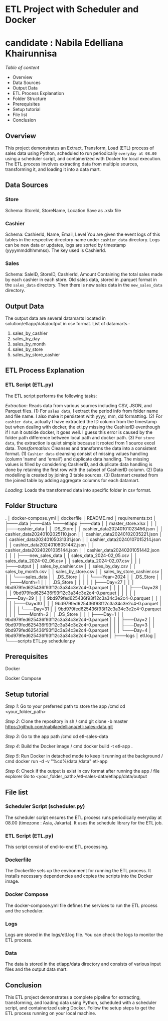 # ETL Project with Scheduler and Docker
# candidate : Nabila Edelliana Khairunnisa
*Table of content*
- Overview
- Data Sources
- Output Data
- ETL Process Explanation
- Folder Structure
- Prerequisites
- Setup tutorial
- File list
- Conclusion



## Overview
This project demonstrates an Extract, Transform, Load (ETL) process of sales data using Python, scheduled to run periodically `everyday at 08.00` using a scheduler script, and containerized with Docker for local execution. The ETL process involves extracting data from multiple sources, transforming it, and loading it into a data mart.


## Data Sources
### Store
Schema: StoreId, StoreName, Location
Save as .xslx file

### Cashier
Schema: CashierId, Name, Email, Level
You are given the event logs of this tables in the respective directory name under `cashier_data` directory.
Logs can be new data or updates, logs are sorted by timestamp (yyyymmddhhmmss). The key used is CashierId.

### Sales
Schema: SaleID, StoreID, CashierId, Amount
Containing the total sales made by each cashier in each store.
Old sales data, stored in .parquet format in the `sales_data` directory.
Then there is new sales data in the `new_sales_data` directory.


## Output Data
The output data are several datamarts located in solution/etlapp/data/output in csv format.
List of datamarts :
1. sales_by_cashier
2. sales_by_day
3. sales_by_month
4. sales_by_store
5. sales_by_store_cashier


## ETL Process Explanation
### ETL Script (ETL.py)
The ETL script performs the following tasks:

*Extraction*: Reads data from various sources including CSV, JSON, and Parquet files.
            (1) For `sales data`, I extract the period info from folder name and file name. I also make it persistent with yyyy, mm, dd formatting.
            (2) For `cashier data`, actually I have extracted the ID column from the timestamp but when dealing with docker, the etl.py missing the CashierID eventhough if I run it outside docker, it goes well. I guess this error is caused by the folder path difference between local path and docker path.
            (3) For `store data`, the extraction is quiet simple because it rooted from 1 source excel data.
*Transformation*: Cleanses and transforms the data into a consistent format.
                (1) `Cashier data` cleansing consist of missing values handling (column 'name' and 'email') and duplicate data handling. The missing values is filled by considering CashierID, and duplicate data handling is done by retaining the first row with the subset of CashierID column.
                (2) Data modelling is created by joining 3 table sources.
                (3) Datamart created from the joined table by adding aggregate columns for each datamart. 

*Loading*: Loads the transformed data into specific folder in csv format.


## Folder Structure
.
│   docker-compose.yml
│   dockerfile
│   README.md
│   requirements.txt
│
├───.data
├───data
└───etlapp
    ├───data
    │   │   master_store.xlsx
    │   │
    │   ├───cashier_data
    │   │       .DS_Store
    │   │       cashier_data20240101023456.json
    │   │       cashier_data20240102025110.json
    │   │       cashier_data20240102035221.json
    │   │       cashier_data20240105031331.json
    │   │       cashier_data20240107015214.json
    │   │       cashier_data20240108051442.json
    │   │       cashier_data20240201035144.json
    │   │       cashier_data20240201051442.json
    │   │
    │   ├───new_sales_data
    │   │       sales_data_2024-02_05.csv
    │   │       sales_data_2024-02_06.csv
    │   │       sales_data_2024-02_07.csv
    │   │
    │   ├───output
    │   │       sales_by_cashier.csv
    │   │       sales_by_day.csv
    │   │       sales_by_month.csv
    │   │       sales_by_store.csv
    │   │       sales_by_store_cashier.csv
    │   │
    │   └───sales_data
    │       │   .DS_Store
    │       │
    │       └───Year=2024
    │           │   .DS_Store
    │           │
    │           ├───Month=1
    │           │   │   .DS_Store
    │           │   │
    │           │   ├───Day=27
    │           │   │       9bd979fed625436f93f12c3a34c3e2c4-0.parquet
    │           │   │
    │           │   ├───Day=28
    │           │   │       9bd979fed625436f93f12c3a34c3e2c4-0.parquet
    │           │   │
    │           │   ├───Day=29
    │           │   │       9bd979fed625436f93f12c3a34c3e2c4-0.parquet
    │           │   │
    │           │   ├───Day=30
    │           │   │       9bd979fed625436f93f12c3a34c3e2c4-0.parquet
    │           │   │
    │           │   └───Day=31
    │           │           9bd979fed625436f93f12c3a34c3e2c4-0.parquet
    │           │
    │           └───Month=2
    │               │   .DS_Store
    │               │
    │               ├───Day=1
    │               │       9bd979fed625436f93f12c3a34c3e2c4-0.parquet
    │               │
    │               ├───Day=2
    │               │       9bd979fed625436f93f12c3a34c3e2c4-0.parquet
    │               │
    │               ├───Day=3
    │               │       9bd979fed625436f93f12c3a34c3e2c4-0.parquet
    │               │
    │               └───Day=4
    │                       9bd979fed625436f93f12c3a34c3e2c4-0.parquet
    │
    ├───logs
    │       etl.log
    │
    └───scripts
            ETL.py
            scheduler.py


## Prerequisites
Docker

Docker Compose


## Setup tutorial
*Step 1*: Go to your preferred path to store the app /cmd
cd <your_folder_path>

*Step 2*: Clone the repository in sh / cmd
git clone -b master https://github.com/nabilaedelliana/etl-sales-data.git

*Step 3*: Go to the app path /cmd
cd etl-sales-data

*Step 4*: Build the Docker image / cmd
docker build -t etl-app .

*Step 5*: Run Docker in detached mode to keep it running at the background / cmd
docker run -d -v "%cd%/data:/data" etl-app

*Step 6*: Check if the output is exist in csv format after running the app / file explorer
Go to <your_folder_path>/etl-sales-data/etlapp/data/output



## File list
### Scheduler Script (scheduler.py)
The scheduler script ensures the ETL process runs periodically everyday at 08.00 (timezone : Asia, Jakarta). It uses the schedule library for the ETL job.

### ETL Script (ETL.py)
This script consist of end-to-end ETL processing.

### Dockerfile
The Dockerfile sets up the environment for running the ETL process. It installs necessary dependencies and copies the scripts into the Docker image.

### Docker Compose
The docker-compose.yml file defines the services to run the ETL process and the scheduler.

### Logs
Logs are stored in the logs/etl.log file. You can check the logs to monitor the ETL process.

### Data
The data is stored in the etlapp/data directory and consists of various input files and the output data mart.


## Conclusion
This ETL project demonstrates a complete pipeline for extracting, transforming, and loading data using Python, scheduled with a scheduler script, and containerized using Docker. Follow the setup steps to get the ETL process running on your local machine.

